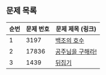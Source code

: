 ## 문제 목록

| **순번** | **문제 번호** | **문제 제목 (링크)**                                      |
| -------- | ------------- | --------------------------------------------------------- |
| 1        | 3197          | [백조의 호수](https://www.acmicpc.net/problem/3197)       |
| 2        | 17836         | [공주님을 구해라!](https://www.acmicpc.net/problem/17836) |
| 3        | 1439          | [뒤집기](https://www.acmicpc.net/problem/1439)            |
